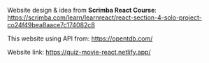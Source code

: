 Website design & idea from **Scrimba React Course**:<br/>
https://scrimba.com/learn/learnreact/react-section-4-solo-project-co24f49bea8aace7c174082c8

This website using API from:
https://opentdb.com/

Website link: https://quiz-movie-react.netlify.app/

